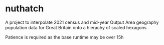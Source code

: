 # nuthatch
A project to interpolate 2021 census and mid-year Output Area geography population data for Great Britain onto a hierachy of scaled hexagons

Patience is required as the base runtime may be over 15h